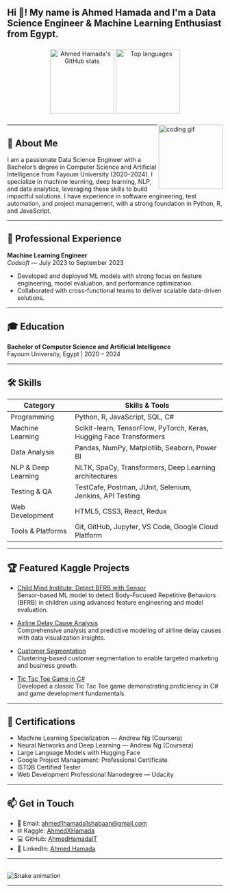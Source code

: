 <h2 align="left">Hi 👋! My name is Ahmed Hamada and I'm a Data Science Engineer & Machine Learning Enthusiast from Egypt.</h2>

###

<div align="center">
  <img src="https://github-readme-stats.vercel.app/api?username=AhmedHamadaIT&show_icons=true&include_all_commits=true&count_private=true&theme=dracula" height="150" alt="Ahmed Hamada's GitHub stats" />
  <img src="https://github-readme-stats.vercel.app/api/top-langs?username=AhmedHamadaIT&layout=compact&langs_count=5&theme=dracula" height="150" alt="Top languages" />
</div>

###

<img align="right" height="150" src="https://i.imgflip.com/65efzo.gif" alt="coding gif" />

###

---

## 🚀 About Me

I am a passionate Data Science Engineer with a Bachelor’s degree in Computer Science and Artificial Intelligence from Fayoum University (2020–2024). I specialize in machine learning, deep learning, NLP, and data analytics, leveraging these skills to build impactful solutions. I have experience in software engineering, test automation, and project management, with a strong foundation in Python, R, and JavaScript.

---

## 💼 Professional Experience

**Machine Learning Engineer**  
*Codsoft* — July 2023 to September 2023  
- Developed and deployed ML models with strong focus on feature engineering, model evaluation, and performance optimization.  
- Collaborated with cross-functional teams to deliver scalable data-driven solutions.

---

## 🎓 Education

**Bachelor of Computer Science and Artificial Intelligence**  
Fayoum University, Egypt | 2020 – 2024

---

## 🛠️ Skills

| Category            | Skills & Tools                                                                                   |
|---------------------|------------------------------------------------------------------------------------------------|
| Programming         | Python, R, JavaScript, SQL, C#                                                                   |
| Machine Learning    | Scikit-learn, TensorFlow, PyTorch, Keras, Hugging Face Transformers                              |
| Data Analysis       | Pandas, NumPy, Matplotlib, Seaborn, Power BI                                                    |
| NLP & Deep Learning | NLTK, SpaCy, Transformers, Deep Learning architectures                                          |
| Testing & QA        | TestCafe, Postman, JUnit, Selenium, Jenkins, API Testing                                        |
| Web Development     | HTML5, CSS3, React, Redux                                                                       |
| Tools & Platforms   | Git, GitHub, Jupyter, VS Code, Google Cloud Platform                                            |

---

## 🏆 Featured Kaggle Projects

- [Child Mind Institute: Detect BFRB with Sensor](https://www.kaggle.com/code/ahmedxhamada/child-mind-institute-detect-bfrb-with-sensor)  
  Sensor-based ML model to detect Body-Focused Repetitive Behaviors (BFRB) in children using advanced feature engineering and model evaluation.

- [Airline Delay Cause Analysis](https://www.kaggle.com/code/ahmedxhamada/airline-delay-cause)  
  Comprehensive analysis and predictive modeling of airline delay causes with data visualization insights.

- [Customer Segmentation](https://www.kaggle.com/code/ahmedxhamada/customer-segmentation)  
  Clustering-based customer segmentation to enable targeted marketing and business growth.

- [Tic Tac Toe Game in C#](https://www.linkedin.com/posts/ahmed-hamada-a48696310_tictactoe-gamedevelopment-csharp-activity-7237394714608439296-0O1Q)  
  Developed a classic Tic Tac Toe game demonstrating proficiency in C# and game development fundamentals.

---

## 📜 Certifications

- Machine Learning Specialization — Andrew Ng (Coursera)  
- Neural Networks and Deep Learning — Andrew Ng (Coursera)  
- Large Language Models with Hugging Face  
- Google Project Management: Professional Certificate  
- ISTQB Certified Tester  
- Web Development Professional Nanodegree — Udacity  

---

## 📫 Get in Touch

- 📧 Email: ahmed1hamada1shabaan@gmail.com  
- 🌐 Kaggle: [AhmedXHamada](https://www.kaggle.com/ahmedxhamada)  
- 💻 GitHub: [AhmedHamadaIT](https://github.com/AhmedHamadaIT)  
- 🔗 LinkedIn: [Ahmed Hamada](https://www.linkedin.com/in/ahmed-hamada-a48696310/)

---

<br clear="both" />

<img src="https://raw.githubusercontent.com/maurodesouza/maurodesouza/output/snake.svg" alt="Snake animation" />

---
